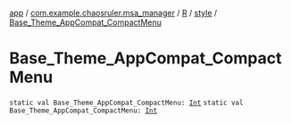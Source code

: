 [app](../../../index.md) / [com.example.chaosruler.msa_manager](../../index.md) / [R](../index.md) / [style](index.md) / [Base_Theme_AppCompat_CompactMenu](.)

# Base_Theme_AppCompat_CompactMenu

`static val Base_Theme_AppCompat_CompactMenu: `[`Int`](https://kotlinlang.org/api/latest/jvm/stdlib/kotlin/-int/index.html)
`static val Base_Theme_AppCompat_CompactMenu: `[`Int`](https://kotlinlang.org/api/latest/jvm/stdlib/kotlin/-int/index.html)